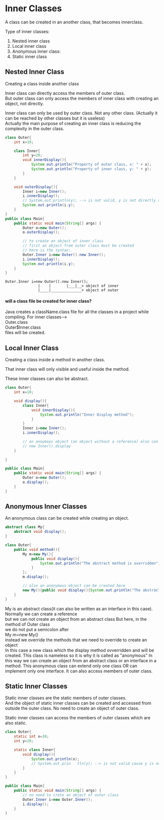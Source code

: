 # Inner Classes

A class can be created in an another class, that becomes innerclass.  

Type of inner classes:
1. Nested inner class
2. Local inner class
3. Anonymous inner class:
4. Static inner class

## Nested Inner Class
Creating a class inside another class

Inner class can directly access the members of outer class.  
But outer class can only access the members of inner class with creating an object, not directly.

Inner class can only be used by outer class. Not any other class. (Actually it can be reached by other classes but it is useless)     
Actually the main purpose of creating an inner class is reducing the complexity in the outer class.

```java
class Outer{
    int x=10;

    class Inner{
        int y=20;
        void innerDisplay(){
            System.out.println("Property of outer class, x: " + x);
            System.out.println("Property of inner class, y: " + y);
        }
    }

    void outerDisplay(){
        Inner i=new Inner();
        i.innerDisplay();
        // System.out.println(y); --> is not valid, y is not directly accessible for outer class
        System.out.println(i.y);
    }
}
public class Main{
    public static void main(String[] args) {
        Outer o=new Outer();
        o.outerDisplay();

        // to create an object of inner class
        // first an object from outer class must be created
        // here is the syntax:
        Outer.Inner i=new Outer().new Inner();
        i.innerDisplay();
        System.out.println(i.y);
    }
}

```

```
Outer.Inner i=new Outer().new Inner();
               |    |       |___|__> object of inner
               |____|______________> object of outer
```

#### will a class file be created for inner class?

Java creates a className.class file for all the classes in a project while compiling. For inner classes-->  
Outer.class  
Outer$Inner.class  
files will be created.


## Local Inner Class
Creating a class inside a method in another class.

That inner class will only visible and useful inside the method.

These inner classes can also be abstract.

```java
class Outer{
    int x=10;

    void display(){
        class Inner{
            void innerDisplay(){
                System.out.println("Inner Display method");
            }
        }
        Inner i=new Inner();
        i.innerDisplay();

        // an anoymoys object (an object without a reference) also can be created here:
        // new Inner().display
    }
    
}

public class Main{
    public static void main(String[] args) {
        Outer o=new Outer();
        o.display();
    }
}

```

## Anonymous Inner Classes
An anonymous class can be created while creating an object.
```java
abstract class My{
    abstract void display();
}

class Outer{
    public void method(){
        My m=new My(){
            public void display(){
                System.out.println("The abstract method is overridden");
            }
        };
        m.display();

        // also an anonymous object can be created here
        new My(){public void display(){System.out.println("The abstract method is overridden");}}.display();
    }
}
```
My is an abstract class(it can also be written as an interface in this case).  
Normally we can create a reference  
but we can not create an object from an abstract class
But here, in the method of Outer class  
we do not put a semicolon after  
My m=new My()  
instead we override the methods that we need to override to create an object  
In this case a new class which the display method ovverridden and will be created. This class is nameless so it is why it is called as "anonymous"
In this way we can create an object from an abstract class or an interface in a method.
This anonymous class can extend only one class OR can implement only one interface.
It can also access members of outer class.

## Static Inner Classes
Static inner classes are the static members of outer classes.  
And the object of static inner classes can be created and accessed from outside the outer class. No need to create an object of outer class.  

Static inner classes can access the members of outer classes which are also static.

```java
class Outer{
    static int x=10;
    int y=20;

    static class Inner{
        void display(){
            System.out.println(x);
            // System.out.prin   tln(y); --> is not valid cause y is not static
        }
    }
}

public class Main{
    public static void main(String[] args) {
        // no need to crete an object of outer class
        Outer.Inner i=new Outer.Inner();
        i.display();
    }
}
```


